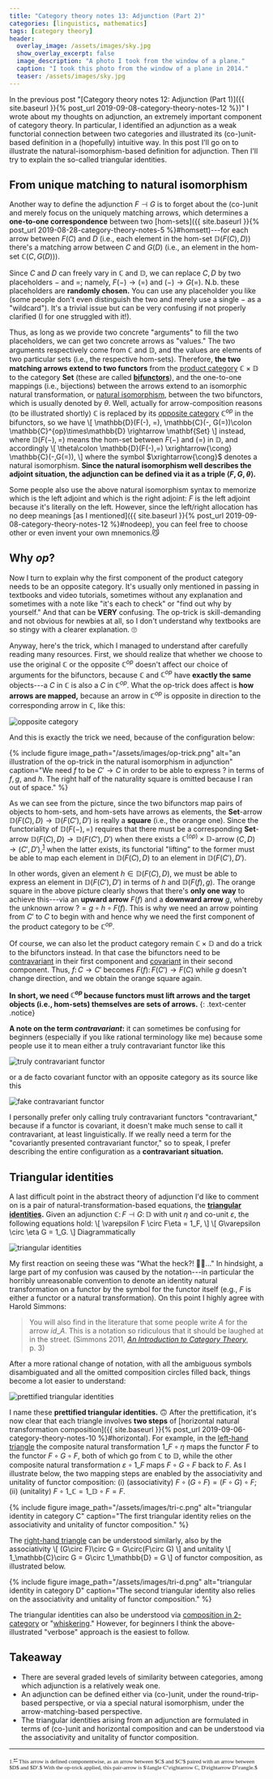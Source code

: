 ```yaml
---
title: "Category theory notes 13: Adjunction (Part 2)"
categories: [linguistics, mathematics]
tags: [category theory]
header:
  overlay_image: /assets/images/sky.jpg
  show_overlay_excerpt: false
  image_description: "A photo I took from the window of a plane."
  caption: "I took this photo from the window of a plane in 2014."
  teaser: /assets/images/sky.jpg
---
```


In the previous post "[Category theory notes 12: Adjunction (Part 1)]({{ site.baseurl }}{% post_url 2019-09-08-category-theory-notes-12 %})" I wrote about my thoughts on adjunction, an extremely important component of category theory. In particular, I identified an adjunction as a weak functorial connection between two categories and illustrated its (co-)unit-based definition in a (hopefully) intuitive way. In this post I'll go on to illustrate the natural-isomorphism-based definition for adjunction. Then I'll try to explain the so-called triangular identities.

## From unique matching to natural isomorphism
Another way to define the adjunction $F \dashv G$ is to forget about the (co-)unit and merely focus on the uniquely matching arrows, which determines a **one-to-one correspondence** between two [hom-sets]({{ site.baseurl }}{% post_url 2019-08-28-category-theory-notes-5 %}#homsett)---for each arrow between $F(C)$ and $D$ (i.e., each element in the hom-set $\mathbb{D}(F(C),D)$) there's a matching arrow between $C$ and $G(D)$ (i.e., an element in the hom-set $\mathbb{C}(C,G(D))$).
<a id="adjunction-blank"></a>

Since $C$ and $D$ can freely vary in $\mathbb{C}$ and $\mathbb{D},$ we can replace $C, D$ by two placeholders $-$ and $=$; namely, $F(-)\rightarrow(=)$ and $(-)\rightarrow G(=).$ N.b. these placeholders are **randomly chosen.** You can use any placeholder you like (some people don't even distinguish the two and merely use a single $-$ as a "wildcard"). It's a trivial issue but can be very confusing if not properly clarified (I for one struggled with it!).

Thus, as long as we provide two concrete "arguments" to fill the two placeholders, we can get two concrete arrows as "values." The two arguments respectively come from $\mathbb{C}$ and $\mathbb{D},$ and the values are elements of two particular sets (i.e., the respective hom-sets). Therefore, **the two matching arrows extend to two functors** from the [product category](https://en.wikipedia.org/wiki/Product_category) $\mathbb{C}\times\mathbb{D}$ to the category $\mathbf{Set}$ (these are called [**bifunctors**](https://en.wikipedia.org/wiki/Functor#Bifunctors_and_multifunctors)), <a id="ni"></a>and the one-to-one mappings (i.e., bijections) between the arrows extend to an isomorphic natural transformation, or [natural isomorphism](https://en.wikipedia.org/wiki/Natural_transformation), between the two bifunctors, which is usually denoted by $\theta$. Well, actually for arrow-composition reasons (to be illustrated shortly) $\mathbb{C}$ is replaced by its [opposite category](https://en.wikipedia.org/wiki/Opposite_category) $\mathbb{C}^{op}$ in the bifunctors, so we have
\\[ \mathbb{D}(F(-), =), \mathbb{C}(-, G(=))\colon \mathbb{C}^{op}\times\mathbb{D} \rightarrow \mathbf{Set} \\]
instead, where $\mathbb{D}(F(-), =)$ means the hom-set between $F(-)$ and $(=)$ in $\mathbb{D},$ and accordingly
\\[ \theta\colon \mathbb{D}(F(-),=) \xrightarrow{\cong} \mathbb{C}(-,G(=)),  \\]
where the symbol $\xrightarrow{\cong}$ denotes a natural isomorphism. **Since the natural isomorphism well describes the adjoint situation, the adjunction can be defined via it as a triple $\langle F, G, \theta\rangle$.**

Some people also use the above natural isomorphism syntax to memorize which is the left adjoint and which is the right adjoint: $F$ is the left adjoint because it's literally on the left. However, since the left/right allocation has no deep meanings [as I mentioned]({{ site.baseurl }}{% post_url 2019-09-08-category-theory-notes-12 %}#nodeep), you can feel free to choose other or even invent your own mnemonics.😼

## Why $op$?
Now I turn to explain why the first component of the product category needs to be an opposite category. It's usually only mentioned in passing in textbooks and video tutorials, sometimes without any explanation and sometimes with a note like "it's each to check" or "find out why by yourself." And that can be **VERY** confusing. The op-trick is skill-demanding and not obvious for newbies at all, so I don't understand why textbooks are so stingy with a clearer explanation. 🙄

Anyway, here's the trick, which I managed to understand after carefully reading many resources. First, we should realize that whether we choose to use the original $\mathbb{C}$ or the opposite $\mathbb{C}^{op}$ doesn't affect our choice of arguments for the bifunctors, because $\mathbb{C}$ and $\mathbb{C}^{op}$ have **exactly the same** objects---a $C$ in $\mathbb{C}$ is also a $C$ in $\mathbb{C}^{op}.$ What the op-trick does affect is **how arrows are mapped,** because an arrow in $\mathbb{C}^{op}$ is opposite in direction to the corresponding arrow in $\mathbb{C},$ like this:

![opposite category](/assets/images/op.svg)

And this is exactly the trick we need, because of the configuration below:

{% include figure image_path="/assets/images/op-trick.png" alt="an illustration of the op-trick in the natural isomorphism in adjunction" caption="We need $f$ to be $C'\rightarrow C$ in order to be able to express $?$ in terms of $f, g,$ and $h.$ The right half of the naturality square is omitted because I ran out of space." %}

As we can see from the picture, since the two bifunctors map pairs of objects to hom-sets, and hom-sets have arrows as elements, the $\mathbf{Set}$-arrow $\mathbb{D}(F(C),D)\rightarrow\mathbb{D}(F(C'),D')$ is really a **square** (i.e., the orange one). Since the functoriality of $\mathbb{D}(F(-),=)$ requires that there must be a corresponding $\mathbf{Set}$-arrow $\mathbb{D}(F(C),D)\rightarrow\mathbb{D}(F(C'),D')$ when there exists a $\mathbb{C}^{(op)}\times\mathbb{D}$-arrow $(C,D)\rightarrow(C',D'),$<sup><a href="#fn1" id="ref1">1</a></sup> when the latter exists, its functorial "lifting" to the former must be able to map each element in $\mathbb{D}(F(C),D)$ to an element in $\mathbb{D}(F(C'),D').$

In other words, given an element $h\in\mathbb{D}(F(C),D),$ we must be able to express an element in $\mathbb{D}(F(C'),D')$ in terms of $h$ and $\mathbb{D}(F(f),g).$ The orange square in the above picture clearly shows that there's **only one way** to achieve this---via an **upward arrow** $F(f)$ and a **downward arrow** $g,$ whereby the unknown arrow $?=g\circ h\circ F(f).$ This is why we need an arrow pointing from $C'$ to $C$ to begin with and hence why we need the first component of the product category to be $\mathbb{C}^{op}$.

Of course, we can also let the product category remain $\mathbb{C}\times\mathbb{D}$ and do a trick to the bifunctors instead. In that case the bifunctors need to be [contravariant](http://mathworld.wolfram.com/ContravariantFunctor.html) in their first component and [covariant](http://mathworld.wolfram.com/CovariantFunctor.html) in their second component. Thus, $f\colon C\rightarrow C'$ becomes $F(f)\colon F(C')\rightarrow F(C)$ while $g$ doesn't change direction, and we obtain the orange square again.

**In short, we need $\mathbb{C}^{op}$ because functors must lift arrows and the target objects (i.e., hom-sets) themselves are sets of arrows.**
{: .text-center .notice}

**A note on the term _contravariant_:** it can sometimes be confusing for beginners (especially if you like rational terminology like me) because some people use it to mean either a truly contravariant functor like this

![truly contravariant functor](/assets/images/contravariant-true.svg)

or a de facto covariant functor with an opposite category as its source like this

![fake contravariant functor](/assets/images/contravariant-fake.svg)

I personally prefer only calling truly contravariant functors "contravariant," because if a functor is covariant, it doesn't make much sense to call it contravariant, at least linguistically. If we really need a term for the "covariantly presented contravariant functor," so to speak, I prefer describing the entire configuration as a **contravariant situation.**

## Triangular identities
A last difficult point in the abstract theory of adjunction I'd like to comment on is a pair of natural-transformation-based equations, the **[triangular identities](https://ncatlab.org/nlab/show/triangle+identities).** Given an adjunction $\mathbb{C}\colon F \dashv G\colon\mathbb{D}$ with unit $\eta$ and co-unit $\varepsilon,$ the following equations hold:
\\[ \varepsilon F \circ F\eta = 1\_F, \\]
\\[ G\varepsilon \circ \eta G = 1\_G. \\]
Diagrammatically

![triangular identities](/assets/images/tri-id.svg)

My first reaction on seeing these was "What the heck?! 🥴🙀..." In hindsight, a large part of my confusion was caused by the notation---in particular the horribly unreasonable convention to denote an identity natural transformation on a functor by the symbol for the functor itself (e.g., $F$ is either a functor or a natural transformation). On this point I highly agree with Harold Simmons:
>You will also find in the literature that some people write $A$ for the arrow $id\_A.$ This is a notation so ridiculous that it should be laughed at in the street. (Simmons 2011, [_An Introduction to Category Theory_](https://books.google.co.uk/books/about/An_Introduction_to_Category_Theory.html?id=VOCQUC_uiWgC&source=kp_book_description&redir_esc=y), p.&nbsp;3)

After a more rational change of notation, with all the ambiguous symbols disambiguated and all the omitted composition circles filled back, things become a lot easier to understand:<a id="triangle"></a>

![prettified triangular identities](/assets/images/tri-id-pretty.svg)

I name these **prettified triangular identities.** 🙃 After the prettification, it's now clear that each triangle involves **two steps** of [horizontal natural transformation composition]({{ site.baseurl }}{% post_url 2019-09-06-category-theory-notes-10 %}#horizontal). For example, in the <a href="#triangle">left-hand triangle</a> the composite natural transformation $1\_F\circ\eta$ maps the functor $F$ to the functor $F\circ G\circ F,$ both of which go from $\mathbb{C}$ to $\mathbb{D},$ while the other composite natural transformation $\varepsilon\circ 1\_F$ maps $F\circ G\circ F$ back to $F.$ As I illustrate below, the two mapping steps are enabled by the associativity and unitality of functor composition: (i) (associativity) $F\circ (G\circ F)=(F\circ G)\circ F$; (ii) (unitality) $F\circ 1\_\mathbb{C} = 1\_\mathbb{D}\circ F = F.$

{% include figure image_path="/assets/images/tri-c.png" alt="triangular identity in category C" caption="The first triangular identity relies on the associativity and unitality of functor composition." %}

The <a href="#triangle">right-hand triangle</a> can be understood similarly, also by the associativity
\\[ (G\circ F)\circ G = G\circ(F\circ G) \\]
and unitality
\\[ 1\_\mathbb{C}\circ G = G\circ 1\_\mathbb{D} = G \\]
of functor composition, as illustrated below.

{% include figure image_path="/assets/images/tri-d.png" alt="triangular identity in category D" caption="The second triangular identity also relies on the associativity and unitality of functor composition." %}

The triangular identities can also be understood via [composition in 2-category](https://ncatlab.org/nlab/show/triangle+identities) or "[whiskering](https://ncatlab.org/nlab/show/whiskering)." However, for beginners I think the above-illustrated "verbose" approach is the easiest to follow.

## Takeaway
- There are several graded levels of similarity between categories, among which adjunction is a relatively weak one.
- An adjunction can be defined either via (co-)unit, under the round-trip-based perspective, or via a special natural isomorphism, under the arrow-matching-based perspective.
- The triangular identities arising from an adjunction are formulated in terms of (co-)unit and horizontal composition and can be understood via the associativity and unitality of functor composition.

<hr>
<div style="font-family: serif; font-size: 0.8em;">
<a id="fn1">1.</a><sup><a href="#ref1" title="Jump back to footnote 1 in the text.">↩</a></sup> This arrow is defined componentwise, as an arrow between $C$ and $C'$ paired with an arrow between $D$ and $D'.$ With the op-trick applied, this pair-arrow is $\langle C'\rightarrow C, D\rightarrow D'\rangle.$
</div>
